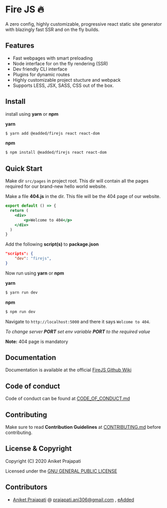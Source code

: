# Fire JS 🔥
A zero config, highly customizable, progressive react static site generator with blazingly fast SSR and on the fly builds.

## Features

+ Fast webpages with smart preloading
+ Node interface for on the fly rendering (SSR)
+ Dev friendly CLI interface
+ Plugins for dynamic routes
+ Highly customizable project stucture and webpack 
+ Supports LESS, JSX, SASS, CSS out of the box.

## Install

install using **yarn** or **npm**

**yarn**

```bash
$ yarn add @eadded/firejs react react-dom
```

**npm**

```bash
$ npm install @eadded/firejs react react-dom
```

## Quick Start

Make dir `src/pages` in project root. This dir will contain all the pages required for our brand-new hello world website.

Make a file **404.js** in the dir. This file will be the 404 page of our website.

```jsx
export default () => {  
  return (
    <div>
        <p>Welcome to 404</p>
    </div>  
  )
}
```

Add the following **script(s)** to **package.json**

```json 
"scripts": {
    "dev": "firejs",  
}
```

Now run using **yarn** or **npm**

**yarn**
```bash
$ yarn run dev
```
**npm**
```bash
$ npm run dev
```
Navigate to `http://localhost:5000` and there it says `Welcome to 404`.

*To change server **PORT** set env variable **PORT** to the required value*

**Note:** 404 page is mandatory

## Documentation

Documentation is available at the official [FireJS Github Wiki](https://github.com/eAdded/FireJS/wiki)

## Code of conduct

Code of conduct can be found at [CODE_OF_CONDUCT.md](CODE_OF_CONDUCT.md)

## Contributing

Make sure to read **Contribution Guidelines** at [CONTRIBUTING.md](CONTRIBUTING.md) before contributing.

## License & Copyright

Copyright (C) 2020 Aniket Prajapati

Licensed under the [GNU GENERAL PUBLIC LICENSE](LICENSE)

## Contributors
 + [Aniket Prajapati](https://github.com/aniketfuryrocks) @ prajapati.ani306@gmail.com , [eAdded](http://www.eadded.com)
